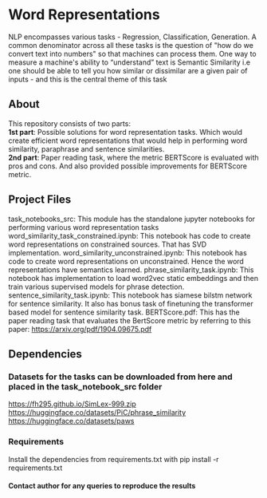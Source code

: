 # Word Representations
NLP encompasses various tasks - Regression, Classification, Generation. A common
denominator across all these tasks is the question of "how do we convert text into
numbers" so that machines can process them. One way to measure a machine's ability
to “understand” text is Semantic Similarity i.e one should be able to tell you how similar
or dissimilar are a given pair of inputs - and this is the central theme of this task

## About
This repository consists of two parts:<br>
<b>1st part</b>: Possible solutions for word representation tasks. Which would create efficient word representations that would help in performing word similarity, paraphrase and sentence similarities. <br>
<b>2nd part</b>: Paper reading task, where the metric BERTScore is evaluated with pros and cons. And also provided possible improvements for BERTScore metric.

## Project Files
task_notebooks_src: This module has the standalone jupyter notebooks for performing various word representation tasks
word_similarity_task_constrained.ipynb: This notebook has code to create word representations on constrained sources. That has SVD implementation.
word_similarity_unconstrained.ipynb: This notebook has code to create word representations on unconstrained. Hence the word representations have semantics learned.
phrase_similarity_task.ipynb: This notebook has implementation to load word2vec static embeddings and then train various supervised models for phrase detection.
sentence_similarity_task.ipynb: This notebook has siamese bilstm network for sentence similarity. It also has bonus task of finetuning the transformer based model for sentence similarity task.
BERTScore.pdf: This has the paper reading task that evaluates the BertScore metric by referring to this paper: https://arxiv.org/pdf/1904.09675.pdf

## Dependencies
### Datasets for the tasks can be downloaded from here and placed in the task_notebook_src folder
https://fh295.github.io/SimLex-999.zip
https://huggingface.co/datasets/PiC/phrase_similarity
https://huggingface.co/datasets/paws

### Requirements
Install the dependencies from requirements.txt with pip install -r requirements.txt

#### Contact author for any queries to reproduce the results
